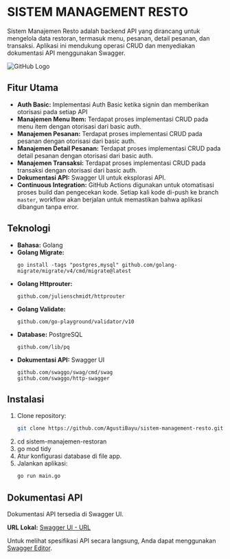 # SISTEM MANAGEMENT RESTO
Sistem Manajemen Resto adalah backend API yang dirancang untuk mengelola data restoran, termasuk menu, pesanan, detail pesanan, dan transaksi. Aplikasi ini mendukung operasi CRUD dan menyediakan dokumentasi API menggunakan Swagger.

![GitHub Logo](https://cdn.prod.website-files.com/6100d0111a4ed76bc1b9fd54/62217e885f52b860da9f00cc_Apa%20Itu%20Golang%3F%20Apa%20Saja%20Fungsi%20Dan%20Keunggulannya%20-%20Binar%20Academy.jpeg)

## Fitur Utama
- **Auth Basic:** Implementasi Auth Basic ketika signin dan memberikan otorisasi pada setiap API   
- **Manajemen Menu Item:** Terdapat proses implementasi CRUD pada menu item dengan otorisasi dari basic auth.
- **Manajemen Pesanan:** Terdapat proses implementasi CRUD pada pesanan dengan otorisasi dari basic auth.
- **Manajemen Detail Pesanan:** Terdapat proses implementasi CRUD pada detail pesanan dengan otorisasi dari basic auth.
- **Manajemen Transaksi:** Terdapat proses implementasi CRUD pada transaksi dengan otorisasi dari basic auth.
- **Dokumentasi API:** Swagger UI untuk eksplorasi API.
- **Continuous Integration:** GitHub Actions digunakan untuk otomatisasi proses build dan pengecekan kode. Setiap kali kode di-push ke branch `master`, workflow akan berjalan untuk memastikan bahwa aplikasi dibangun tanpa error.

## Teknologi
- **Bahasa:** Golang
- **Golang Migrate:**
    ```bach
    go install -tags "postgres,mysql" github.com/golang-migrate/migrate/v4/cmd/migrate@latest
- **Golang Httprouter:**
    ```bach
    github.com/julienschmidt/httprouter
- **Golang Validate:**
    ```bach
    github.com/go-playground/validator/v10
- **Database:** PostgreSQL
    ```bach
    github.com/lib/pq
- **Dokumentasi API:** Swagger UI
    ```bach
    github.com/swaggo/swag/cmd/swag
    github.com/swaggo/http-swagger
## Instalasi
1. Clone repository:
   ```bash
   git clone https://github.com/AgustiBayu/sistem-management-resto.git
   
2. cd sistem-manajemen-restoran
3. go mod tidy
4. Atur konfigurasi database di file app.
5. Jalankan aplikasi:
    ```bash
    go run main.go

## Dokumentasi API
Dokumentasi API tersedia di Swagger UI.

**URL Lokal:** [Swagger UI - URL](http://localhost:3000/swagger/index.html)

Untuk melihat spesifikasi API secara langsung, Anda dapat menggunakan [Swagger Editor](https://editor.swagger.io/).